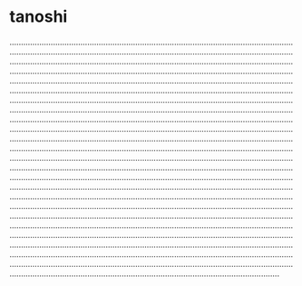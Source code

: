 # tanoshi

......................................................................................................................................................................................................................................................................................................................................................................................................................................................................................................................................................................................................................................................................................................................................................................................................................................................................................................................................................................................................................................................................................................................................................................................................................................................................................................................................................................................................................................................................................................................................................................................................................................................................................................................................................................................................................................................................................................................................................................................................................................................................................................................................................................................................................................................................................................................................................................................................................................................................................................................................................................................................................................................................................................................................................................................................................................................................................................................................................................................................................................................................................................................................................................................................................
